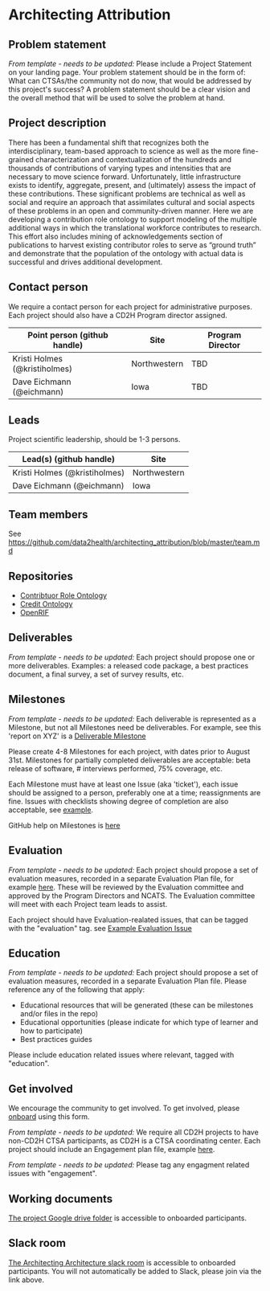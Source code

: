 # Architecting Attribution

## Problem statement
*From template - needs to be updated:* Please include a Project Statement on your landing page. Your problem statement should be in the form of: What can CTSAs/the community not do now, that would be addressed by this project's success? A problem statement should be a clear vision and the overall method that will be used to solve the problem at hand. 

## Project description
There has been a fundamental shift that recognizes both the interdisciplinary, team-based approach to science as well as the more fine-grained characterization and contextualization of the hundreds and thousands of contributions of varying types and intensities that are necessary to move science forward.  Unfortunately, little infrastructure exists to identify, aggregate, present, and (ultimately) assess the impact of these contributions. These significant problems are technical as well as social and require an approach that assimilates cultural and social aspects of these problems in an open and community-driven manner. Here we are developing a contribution role ontology to support modeling of the multiple additional ways in which the translational workforce contributes to research.  This effort also includes mining of acknowledgements section of publications to harvest existing contributor roles to serve as “ground truth” and demonstrate that the population of the ontology with actual data is successful and drives additional development.

## Contact person

We require a contact person for each project for administrative purposes. Each project should also have a CD2H Program director assigned.

Point person (github handle) | Site | Program Director
----------|--------------|---------------
Kristi Holmes (@kristiholmes) | Northwestern | TBD
Dave Eichmann (@eichmann) | Iowa | TBD

## Leads 

Project scientific leadership, should be 1-3 persons. 

Lead(s) (github handle) | Site
----------|--------------|
Kristi Holmes (@kristiholmes) | Northwestern
Dave Eichmann (@eichmann) | Iowa | TBD

## Team members 

See https://github.com/data2health/architecting_attribution/blob/master/team.md

## Repositories

- [Contribtuor Role Ontology](https://github.com/data2health/contributor-role-ontology)
- [Credit Ontology](https://github.com/data2health/credit-ontology)
- [OpenRIF](https://github.com/openrif)

## Deliverables
*From template - needs to be updated:* Each project should propose one or more deliverables. Examples: a released code package, a best practices document, a final survey, a set of survey results, etc.

## Milestones 
*From template - needs to be updated:* Each deliverable is represented as a Milestone, but not all Milestones need be deliverables. For example, see this 'report on XYZ' is a [Deliverable Milestone](https://github.com/data2health/project-repo-template/milestone/2)

Please create 4-8 Milestones for each project, with dates prior to August 31st.  Milestones for partially completed deliverables are acceptable: beta release of software, # interviews performed, 75% coverage, etc. 

Each Milestone must have at least one Issue (aka 'ticket'), each issue should be assigned to a person, preferably one at a time; reassignments are fine. Issues with checklists showing degree of completion are also acceptable, see [example](https://github.com/data2health/project-repo-template/issues/2).

GitHub help on Milestones is [here](https://help.github.com/articles/creating-and-editing-milestones-for-issues-and-pull-requests/)

## Evaluation
*From template - needs to be updated:* Each project should propose a set of evaluation measures, recorded in a separate Evaluation Plan file, for example [here](https://github.com/data2health/project-repo-template/blob/master/evaluation.md). These will be reviewed by the Evaluation committee and approved by the Program Directors and NCATS. The Evaluation committee will meet with each Project team leads to assist. 

Each project should have Evaluation-realated issues, that can be tagged with the "evaluation" tag. see [Example Evaluation Issue](https://github.com/data2health/project-repo-template/issues/5)

## Education
*From template - needs to be updated:* Each project should propose a set of evaluation measures, recorded in a separate Evaluation Plan file. 
Please reference any of the following that apply: 
- Educational resources that will be generated (these can be milestones and/or files in the repo)
- Educational opportunities (please indicate for which type of learner and how to participate)
- Best practices guides

Please include education related issues where relevant, tagged with "education". 

## Get involved
We encourage the community to get involved. To get involved, please [onboard](http://bit.ly/cd2h-onboarding-form) using this form.

*From template - needs to be updated:* We require all CD2H projects to have non-CD2H CTSA participants, as CD2H is a CTSA coordinating center. Each project should include an Engagement plan file, example [here](https://github.com/data2health/project-repo-template/blob/master/engagement.md). 

*From template - needs to be updated:* Please tag any engagment related issues with "engagement".

## Working documents
[The project Google drive folder](https://drive.google.com/drive/folders/1KYBGNq5VY-7366M9PFFbZCcY2sTgA-nh) is accessible to onboarded participants. 

## Slack room
[The Architecting Architecture slack room](https://cd2h.slack.com/messages/CE75A2EF3) is accessible to onboarded participants. You will not automatically be added to Slack, please join via the link above.
